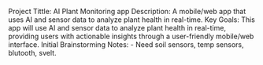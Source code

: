 Project Tittle: AI Plant Monitoring app
Description: A mobile/web app that uses AI and sensor data to analyze plant health in real-time. 
Key Goals: This app will use AI and sensor data to analyze plant health in real-time, 
providing users with actionable insights through a user-friendly mobile/web interface.
Initial Brainstorming Notes:  - Need soil sensors, temp sensors, blutooth, svelt. 
